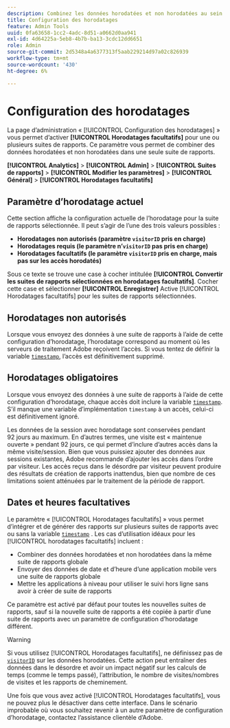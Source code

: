 ```yaml
---
description: Combinez les données horodatées et non horodatées au sein d’une seule suite de rapports.
title: Configuration des horodatages
feature: Admin Tools
uuid: 0fa63658-1cc2-4adc-8d51-a0662d0aa941
exl-id: 4d64225a-5eb8-4b7b-ba13-3cdc12dd6651
role: Admin
source-git-commit: 2d5348a4a6377313f5aab229214d97a02c826939
workflow-type: tm+mt
source-wordcount: '430'
ht-degree: 6%

---
```


# Configuration des horodatages

La page d’administration « [!UICONTROL Configuration des horodatages] » vous permet d’activer **[!UICONTROL Horodatages facultatifs]** pour une ou plusieurs suites de rapports. Ce paramètre vous permet de combiner des données horodatées et non horodatées dans une seule suite de rapports.

**[!UICONTROL Analytics]** > **[!UICONTROL Admin]** > **[!UICONTROL Suites de rapports]** > **[!UICONTROL Modifier les paramètres]** > **[!UICONTROL Général]** > **[!UICONTROL Horodatages facultatifs]**

## Paramètre d’horodatage actuel

Cette section affiche la configuration actuelle de l’horodatage pour la suite de rapports sélectionnée. Il peut s’agir de l’une des trois valeurs possibles :

* **Horodatages non autorisés (paramètre `visitorID` pris en charge)**
* **Horodatages requis (le paramètre n’`visitorID` pas pris en charge)**
* **Horodatages facultatifs (le paramètre `visitorID` pris en charge, mais pas sur les accès horodatés)**

Sous ce texte se trouve une case à cocher intitulée **[!UICONTROL Convertir les suites de rapports sélectionnées en horodatages facultatifs]**. Cocher cette case et sélectionner **[!UICONTROL Enregistrer]** Active [!UICONTROL Horodatages facultatifs] pour les suites de rapports sélectionnées.

## Horodatages non autorisés

Lorsque vous envoyez des données à une suite de rapports à l’aide de cette configuration d’horodatage, l’horodatage correspond au moment où les serveurs de traitement Adobe reçoivent l’accès. Si vous tentez de définir la variable [`timestamp`](/help/implement/vars/page-vars/timestamp.md), l’accès est définitivement supprimé.

## Horodatages obligatoires

Lorsque vous envoyez des données à une suite de rapports à l’aide de cette configuration d’horodatage, chaque accès doit inclure la variable [`timestamp`](/help/implement/vars/page-vars/timestamp.md). S’il manque une variable d’implémentation `timestamp` à un accès, celui-ci est définitivement ignoré.

Les données de la session avec horodatage sont conservées pendant 92 jours au maximum. En d’autres termes, une visite est « maintenue ouverte » pendant 92 jours, ce qui permet d’inclure d’autres accès dans la même visite/session. Bien que vous puissiez ajouter des données aux sessions existantes, Adobe recommande d’ajouter les accès dans l’ordre par visiteur. Les accès reçus dans le désordre par visiteur peuvent produire des résultats de création de rapports inattendus, bien que nombre de ces limitations soient atténuées par le traitement de la période de rapport.

## Dates et heures facultatives

Le paramètre « [!UICONTROL Horodatages facultatifs] » vous permet d’intégrer et de générer des rapports sur plusieurs suites de rapports avec ou sans la variable [`timestamp`](/help/implement/vars/page-vars/timestamp.md) . Les cas d’utilisation idéaux pour les [!UICONTROL horodatages facultatifs] incluent :

* Combiner des données horodatées et non horodatées dans la même suite de rapports globale
* Envoyer des données de date et d’heure d’une application mobile vers une suite de rapports globale
* Mettre les applications à niveau pour utiliser le suivi hors ligne sans avoir à créer de suite de rapports

Ce paramètre est activé par défaut pour toutes les nouvelles suites de rapports, sauf si la nouvelle suite de rapports a été copiée à partir d’une suite de rapports avec un paramètre de configuration d’horodatage différent.

>[!WARNING]
>
>Si vous utilisez [!UICONTROL Horodatages facultatifs], ne définissez pas de [`visitorID`](/help/implement/vars/config-vars/visitorid.md) sur les données horodatées. Cette action peut entraîner des données dans le désordre et avoir un impact négatif sur les calculs de temps (comme le temps passé), l’attribution, le nombre de visites/nombres de visites et les rapports de cheminement.

Une fois que vous avez activé [!UICONTROL Horodatages facultatifs], vous ne pouvez plus le désactiver dans cette interface. Dans le scénario improbable où vous souhaitez revenir à un autre paramètre de configuration d’horodatage, contactez l’assistance clientèle d’Adobe.
